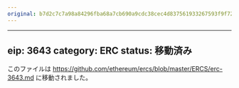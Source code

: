 ```yaml
---
original: b7d2c7c7a98a84296fba68a7cb690a9cdc38cec4d837561933267593f9f7278f
---
```


---
eip: 3643
category: ERC
status: 移動済み
---

このファイルは https://github.com/ethereum/ercs/blob/master/ERCS/erc-3643.md に移動されました。